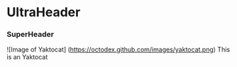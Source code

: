 # UltraHeader
### SuperHeader
![Image of Yaktocat] (https://octodex.github.com/images/yaktocat.png)
This is an Yaktocat
